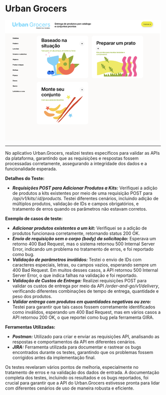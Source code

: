 # Urban Grocers

![Tripleten](imag.urban.grocers.png)
___
No aplicativo Urban.Grocers, realizei testes específicos para validar as APIs da plataforma, garantindo que as requisições e respostas fossem processadas corretamente, assegurando a integridade dos dados e a funcionalidade esperada.

**Detalhes do Teste:**

- ***Requisições POST para Adicionar Produtos a Kits:*** Verifiquei a adição de produtos a kits existentes por meio de uma requisição POST para */api/v1/kits/:id/products.* Testei diferentes cenários, incluindo adição de múltiplos produtos, validação de IDs e campos obrigatórios, e tratamento de erros quando os parâmetros não estavam corretos.

**Exemplo de casos de teste:**

- ***Adicionar produtos existentes a um kit:*** Verifiquei se a adição de produtos funcionava corretamente, retornando status 200 OK.
- ***Envio de requisição sem o corpo (body) da solicitação:*** Esperava um retorno 400 Bad Request, mas o sistema retornou 500 Internal Server Error, indicando um problema no tratamento de erros, e foi reportado como bug.
- ***Validação de parâmetros inválidos:*** Testei o envio de IDs com caracteres especiais, letras, ou campos vazios, esperando sempre um 400 Bad Request. Em muitos desses casos, a API retornou 500 Internal Server Error, o que indica falhas na validação e foi reportado.
- ***Validação de Custos de Entrega:*** Realizei requisições POST para validar os custos de entrega por meio da API */order-and-go/v1/delivery*, verificando diferentes combinações de tempo de entrega, quantidade e peso dos produtos.
- ***Validar entrega com produtos em quantidades negativas ou zero:*** Testei para garantir que tais casos fossem corretamente identificados como inválidos, esperando um 400 Bad Request, mas em vários casos a API retornou 200 OK, o que reportei como bug pela ferramenta GIRA.

**Ferramentas Utilizadas:**

- ***Postman:*** Utilizado para criar e enviar as requisições API, analisando as respostas e comportamentos da API em diferentes cenários.
- ***JIRA:*** Ferramenta utilizada para documentar e rastrear os bugs encontrados durante os testes, garantindo que os problemas fossem corrigidos antes da implementação final.

Os testes revelaram vários pontos de melhoria, especialmente no tratamento de erros e na validação dos dados de entrada. A documentação completa dos testes, incluindo os resultados e os bugs reportados, foi crucial para garantir que a API do Urban.Grocers estivesse pronta para lidar com diferentes cenários de uso de maneira robusta e eficiente.
